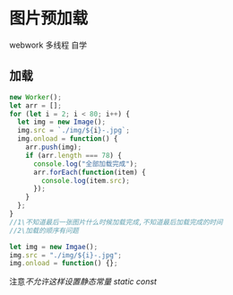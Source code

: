 # 图片预加载

webwork 多线程 自学

## 加载

```js
new Worker();
let arr = [];
for (let i = 2; i < 80; i++) {
  let img = new Image();
  img.src = `./img/${i}-.jpg`;
  img.onload = function() {
    arr.push(img);
    if (arr.length === 78) {
      console.log("全部加载完成");
      arr.forEach(function(item) {
        console.log(item.src);
      });
    }
  };
}
//1\不知道最后一张图片什么时候加载完成,不知道最后加载完成的时间
//2\加载的顺序有问题
```

```js
let img = new Imgae();
img.src = "./img/${i}-.jpg";
img.onload = function() {};
```

注意*不允许这样设置静态常量 static const*
